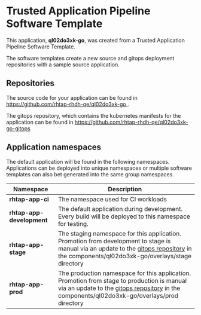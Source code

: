 # Trusted Application Pipeline Software Template

This application, **ql02do3xk-go**, was created from a Trusted Application Pipeline Software Template.

The software templates create a new source and gitops deployment repositories with a sample source application. 

## Repositories

The source code for your application can be found in [https://github.com/rhtap-rhdh-qe/ql02do3xk-go ](https://github.com/rhtap-rhdh-qe/ql02do3xk-go ).
 
The gitops repository, which contains the kubernetes manifests for the application can be found in 
[https://github.com/rhtap-rhdh-qe/ql02do3xk-go-gitops ](https://github.com/rhtap-rhdh-qe/ql02do3xk-go-gitops ) 

## Application namespaces 

The default application will be found in the following namespaces. Applications can be deployed into unique namespaces or multiple software templates can also bet generated into the same group namespaces.  

|  Namespace   |  Description   |  
| -------- | -------- |
| **rhtap-app-ci** | The namespace used for CI workloads |
| **rhtap-app-development** | The default application during development. Every build will be deployed to this namespace for testing. |
| **rhtap-app-stage** | The staging namespace for this application. Promotion from development to stage is manual via an update to the [gitops repository](https://github.com/rhtap-rhdh-qe/ql02do3xk-go-gitops ) in the components/ql02do3xk-go/overlays/stage directory |
| **rhtap-app-prod** | The production namespace for this application. Promotion from stage to production is manual via an update to the [gitops repository](https://github.com/rhtap-rhdh-qe/ql02do3xk-go-gitops ) in the components/ql02do3xk-go/overlays/prod directory |